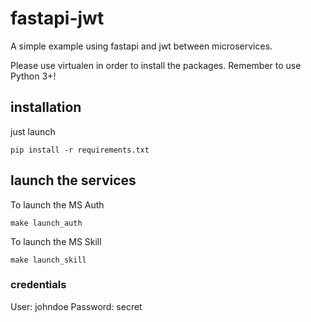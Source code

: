 # fastapi-jwt

A simple example using fastapi and jwt between microservices.

Please use virtualen in order to install the packages.
Remember to use Python 3+!

## installation
just launch
```
pip install -r requirements.txt
```
## launch the services
To launch the MS Auth
```
make launch_auth
```

To launch the MS Skill
```
make launch_skill
```
### credentials
User: johndoe
Password: secret

